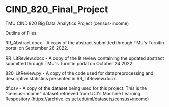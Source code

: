 # CIND_820_Final_Project
TMU CIND 820 Big Data Analytics Project (census-income)

Outline of Files:

RR_Abstract.docx - A copy of the abstract submitted through TMU's Turnitin portal on September 26 2022.

RR_LitReview.docx - A copy of the lit review containing the updated abstract submitted through TMU's Turnitin portal on October 24 2022.

820_LitReview.py - A copy of the code used for datapreprocessing and descriptive statistics presented in RR_LitReview.docx.

df.csv - A copy of the dataset being used for this project. This is the "census-income" dataset retrieved from UCI's Machine Learning Respository (https://archive.ics.uci.edu/ml/datasets/census+income)

